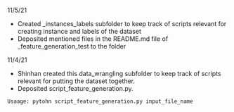 11/5/21
* Created _instances_labels subfolder to keep track of scripts relevant for creating instance and labels of the dataset 
* Deposited mentioned files in the README.md file of _feature_generation_test to the folder

11/4/21 
* Shinhan created this data_wrangling subfolder to keep track of scripts relevant for putting the dataset together.
* Deposited script_feature_generation.py.

```
Usaage: pytohn script_feature_generation.py input_file_name
```
